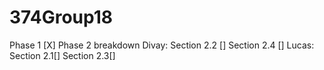 # 374Group18
Phase 1 [X]
Phase 2 breakdown
Divay:
      Section 2.2 []
      Section 2.4 []
Lucas:
      Section 2.1[]
      Section 2.3[]
